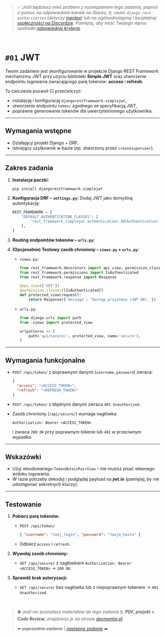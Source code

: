 > :white_check_mark: *Jeśli będziesz mieć problem z rozwiązaniem tego zadania, poproś o pomoc na odpowiednim kanale na Slacku, tj. `s9e04-django-rest-authorization` (dotyczy [mentee](https://devmentor.pl/mentoring/)) lub na ogólnodostępnej i bezpłatnej [społeczności na Discordzie](https://devmentor.pl/discord). Pamiętaj, aby treść Twojego wpisu spełniała [odpowiednie kryteria](https://devmentor.pl/jak-prosic-o-pomoc/).*

&nbsp;


# `#01` JWT

Twoim zadaniem jest skonfigurowanie w projekcie Django REST Framework mechanizmu JWT przy użyciu biblioteki **Simple JWT** oraz utworzenie endpointu logowania zwracającego parę tokenów: **access** i **refresh**.

To ćwiczenie pozwoli Ci przećwiczyć:

* instalację i konfigurację `djangorestframework-simplejwt`,
* utworzenie endpointu `token/` zgodnego ze specyfikacją JWT,
* poprawne generowanie tokenów dla uwierzytelnionego użytkownika.

---

## Wymagania wstępne

* Działający projekt Django + DRF.
* Istniejący użytkownik w bazie (np. stworzony przez `createsuperuser`).

---

## Zakres zadania

1. **Instalacja paczki:**

   ```bash
   pip install djangorestframework-simplejwt
   ```

2. **Konfiguracja DRF – `settings.py`:**
   Dodaj JWT jako domyślną autentykację:

   ```python
   REST_FRAMEWORK = {
       'DEFAULT_AUTHENTICATION_CLASSES': [
           'rest_framework_simplejwt.authentication.JWTAuthentication',
       ],
   }
   ```
3. **Routing endpointów tokenów – `urls.py`:**


4. **(Opcjonalnie) Testowy zasób chroniony – `views.py` + `urls.py`:**

   * `views.py`:

     ```python
     from rest_framework.decorators import api_view, permission_classes
     from rest_framework.permissions import IsAuthenticated
     from rest_framework.response import Response

     @api_view(['GET'])
     @permission_classes([IsAuthenticated])
     def protected_view(request):
         return Response({'message': 'Dostęp przyznany (JWT OK).'})
     ```
   * `urls.py`:

     ```python
     from django.urls import path
     from .views import protected_view

     urlpatterns += [
         path('api/secure/', protected_view, name='secure'),
     ]
     ```

---

## Wymagania funkcjonalne

* `POST /api/token/` z poprawnymi danymi (`username`, `password`) zwraca:

  ```json
  {
    "access": "<ACCESS_TOKEN>",
    "refresh": "<REFRESH_TOKEN>"
  }
  ```
* `POST /api/token/` z błędnymi danymi zwraca `401 Unauthorized`.
* Zasób chroniony (`/api/secure/`) wymaga nagłówka:

  ```
  Authorization: Bearer <ACCESS_TOKEN>
  ```

  i zwraca `200 OK` przy poprawnym tokenie lub `401` w przeciwnym wypadku.

---

## Wskazówki

* Użyj wbudowanego `TokenObtainPairView` – nie musisz pisać własnego widoku logowania.
* W razie potrzeby dekoduj i podglądaj payload na **jwt.io** (pamiętaj, by nie udostępniać sekretnych kluczy).

---

## Testowanie

1. **Pobierz parę tokenów:**

   * `POST /api/token/`

     ```json
     { "username": "twoj_login", "password": "twoje_haslo" }
     ```
   * Odbierz `access` i `refresh`.

2. **Wywołaj zasób chroniony:**

   * `GET /api/secure/` z nagłówkiem
     `Authorization: Bearer <ACCESS_TOKEN>` → `200 OK`.

3. **Sprawdź brak autoryzacji:**

   * `GET /api/secure/` bez nagłówka lub z niepoprawnym tokenem → `401 Unauthorized`.

&nbsp;
> :no_entry: *Jeśli nie posiadasz materiałów do tego zadania tj. **PDF, projekt + Code Review**, znajdziesz je na stronie [devmentor.pl](https://devmentor.pl/workshop-django-rest-authorization)*

> :arrow_left: ~~*poprzednie zadanie*~~ | [*następne zadanie*](./../02) :arrow_right:
